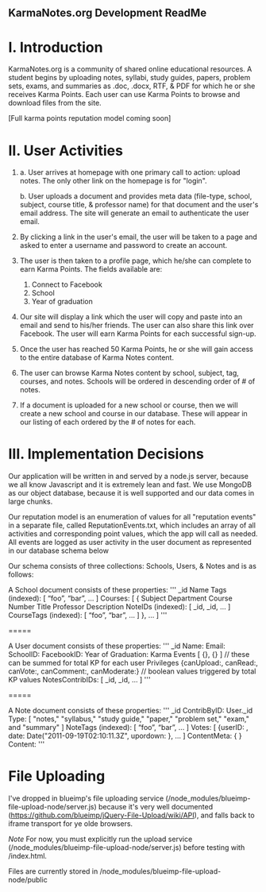 KarmaNotes.org Development ReadMe
---------------------------------

I. Introduction
===============

KarmaNotes.org is a community of shared online educational resources.  A student begins by uploading notes, syllabi, study guides, papers, problem sets, exams, and summaries as .doc, .docx, RTF, & PDF for which he or she receives Karma Points.  Each user can use Karma Points to browse and download files from the site.  

  [Full karma points reputation model coming soon]

II. User Activities
===================

1.  a. User arrives at homepage with one primary call to action: upload notes.  The only other link on the homepage is for "login".

    b. User uploads a document and provides meta data (file-type, school, subject, course title, & professor name) for that document and the user's email address.  The site will generate an email to authenticate the user email.

2. By clicking a link in the user's email, the user will be taken to a page and asked to enter a username and password to create an account.

3. The user is then taken to a profile page, which he/she can complete to earn Karma Points.  The fields available are:
	1. Connect to Facebook
	2. School
	3. Year of graduation

4. Our site will display a link which the user will copy and paste into an email and send to his/her friends.  The user can also share this link over Facebook.  The user will earn Karma Points for each successful sign-up.

5. Once the user has reached 50 Karma Points, he or she will gain access to the entire database of Karma Notes content.

6. The user can browse Karma Notes content by school, subject, tag, courses, and notes.  Schools will be ordered in descending order of # of notes.

7. If a document is uploaded for a new school or course, then we will create a new school and course in our database.  These will appear in our listing of each ordered by the # of notes for each.


III. Implementation Decisions
=============================

Our application will be written in and served by a node.js server, because we all know Javascript  and it is extremely lean and fast.  We use MongoDB as our object database, because it is well supported and our data comes in large chunks.

Our reputation model is an enumeration of values for all "reputation events" in a separate file, called ReputationEvents.txt, which includes an array of all activities and corresponding point values, which the app will call as needed.  All events are logged as user activity in the user document as represented in our database schema below

Our schema consists of three collections: Schools, Users, & Notes and is as follows:

 A School document consists of these properties:
'''
    _id
    Name
    Tags (indexed): [ “foo”, “bar”, … ]
    Courses: [ {
      Subject
      Department
      Course Number
      Title
      Professor
      Description
      NoteIDs (indexed): [ _id, _id, … ]
      CourseTags (indexed): [ “foo”, “bar”, … ]
    }, … ]
'''

=====

  A User document consists of these properties:
 '''
    _id
    Name:
    Email:
    SchoolID: 
    FacebookID:
    Year of Graduation:
    Karma Events [ {}, {} ]  	//   these can be summed for total KP for each user
    Privileges {canUpload:, canRead:, canVote:, canComment:, canModerate:}   //  boolean values triggered by total KP values
    NotesContribIDs:  [ _id, _id, … ]
'''

=====

  A Note document consists of these properties:
 '''
    _id
    ContribByID: User._id
    Type: [ "notes," "syllabus," "study guide," "paper," "problem set," "exam," and "summary" ]
    NoteTags (indexed): [ “foo”, “bar”, … ]
    Votes: [ {userID: , date: Date("2011-09-19T02:10:11.3Z", upordown: }, … ]
    ContentMeta: { <from Word metadata> }
    Content: 
'''



File Uploading
==============

I've dropped in blueimp's file uploading service (/node_modules/blueimp-file-upload-node/server.js) because it's very well documented (https://github.com/blueimp/jQuery-File-Upload/wiki/API), and falls back to iframe transport for ye olde browsers. 

*Note* For now, you must explicitly run the upload service (/node_modules/blueimp-file-upload-node/server.js) before testing with /index.html.

Files are currently stored in /node_modules/blueimp-file-upload-node/public
